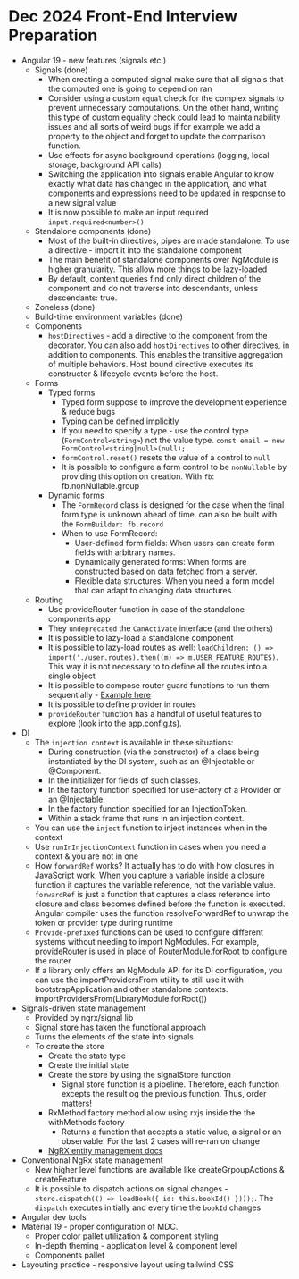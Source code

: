 # Dec 2024 Front-End Interview Preparation

* Angular 19 - new features (signals etc.)
  * Signals (done)
    * When creating a computed signal make sure that all signals that the computed one is going to depend on ran  
    * Consider using a custom `equal` check for the complex signals to prevent unnecessary computations. On the other hand, writing this type of custom equality check could lead to maintainability issues and all sorts of weird bugs if for example we add a property to the object and forget to update the comparison function.
    * Use effects for async background operations (logging, local storage, background API calls)
    * Switching the application into signals enable Angular to know exactly what data has changed in the application, and what components and expressions need to be updated in response to a new signal value
    * It is now possible to make an input required `input.required<number>()` 
  * Standalone components (done)
    * Most of the built-in directives, pipes are made standalone. To use a directive - import it into the standalone component
    * The main benefit of standalone components over NgModule is higher granularity. This allow more things to be lazy-loaded
    * By default, content queries find only direct children of the component and do not traverse into descendants, unless descendants: true.
  * Zoneless (done)
  * Build-time environment variables (done)
  * Components
    * `hostDirectives` - add a directive to the component from the decorator. You can also add `hostDirectives` to other directives, in addition to components. This enables the transitive aggregation of multiple behaviors. Host bound directive executes its constructor & lifecycle events before the host.
  * Forms
    * Typed forms
      * Typed form suppose to improve the development experience & reduce bugs
      * Typing can be defined implicitly 
      * If you need to specify a type - use the control type (`FormControl<string>`) not the value type. `const email = new FormControl<string|null>(null);`
      * `formControl.reset()` resets the value of a control to `null`
      * It is possible to configure a form control to be `nonNullable` by providing this option on creation. With `fb`: fb.nonNullable.group
    * Dynamic forms
      * The `FormRecord` class is designed for the case when the final form type is unknown ahead of time. can also be built with the `FormBuilder: fb.record`
      * When to use FormRecord:
        * User-defined form fields: When users can create form fields with arbitrary names.
        * Dynamically generated forms: When forms are constructed based on data fetched from a server.
        * Flexible data structures: When you need a form model that can adapt to changing data structures.
  * Routing
    * Use provideRouter function in case of the standalone components app
    * They `undeprecated` the `CanActivate` interface (and the others)
    * It is possible to lazy-load a standalone component
    * It is possible to lazy-load routes as well: `loadChildren: () => import('./user.routes).then((m) => m.USER_FEATURE_ROUTES)`. This way it is not necessary to to define all the routes into a single object
    * It is possible to compose router guard functions to run them sequentially - [Example here](https://github.com/angular/angular/blob/8546b17adec01de69bf314a959ef2d12f6638eb9/packages/router/test/integration.spec.ts#L5157-L5194)
    * It is possible to define provider in routes
    * `provideRouter` function has a handful of useful features to explore (look into the app.config.ts).
* DI
  * The `injection context` is available in these situations:
    * During construction (via the constructor) of a class being instantiated by the DI system, such as an @Injectable or @Component.
    * In the initializer for fields of such classes.
    * In the factory function specified for useFactory of a Provider or an @Injectable.
    * In the factory function specified for an InjectionToken.
    * Within a stack frame that runs in an injection context.
  * You can use the `inject` function to inject instances when in the context
  * Use `runInInjectionContext` function in cases when you need a context & you are not in one
  * How `forwardRef` works?  It actually has to do with how closures in JavaScript work. When you capture a variable inside a closure function it captures the variable reference, not the variable value. `forwardRef` is just a function that captures a class reference into closure and class becomes defined before the function is executed. Angular compiler uses the function resolveForwardRef to unwrap the token or provider type during runtime
  * `Provide-prefixed` functions can be used to configure different systems without needing to import NgModules. For example, provideRouter is used in place of RouterModule.forRoot to configure the router
  * If a library only offers an NgModule API for its DI configuration, you can use the importProvidersFrom utility to still use it with bootstrapApplication and other standalone contexts. importProvidersFrom(LibraryModule.forRoot())
* Signals-driven state management
  * Provided by ngrx/signal lib
  * Signal store has taken the functional approach
  * Turns the elements of the state into signals
  * To create the store
    * Create the state type
    * Create the initial state
    * Create the store by using the signalStore function
      * Signal store function is a pipeline. Therefore, each function excepts the result og the previous function. Thus, order matters!
    * RxMethod factory method allow using rxjs inside the the withMethods factory
      * Returns a function that accepts a static value, a signal or an observable. For the last 2 cases will re-ran on change
    * [NgRX entity management docs](https://ngrx.io/guide/signals/signal-store/entity-management)
* Conventional NgRx state management
  * New higher level functions are available like createGrpoupActions & createFeature
  * It is possible to dispatch actions on signal changes - `store.dispatch(() => loadBook({ id: this.bookId() })));`. The `dispatch` executes initially and every time the `bookId` changes
* Angular dev tools
* Material 19 - proper configuration of MDC.
  * Proper color pallet utilization & component styling 
  * In-depth theming - application level & component level 
  * Components pallet
* Layouting practice - responsive layout using tailwind CSS
